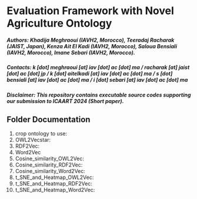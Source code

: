 # Evaluation Framework with Novel Agriculture Ontology
##### Authors: Khadija Meghraoui (IAVH2, Morocco), Teeradaj Racharak (JAIST, Japan), Kenza Ait El Kadi (IAVH2, Morocco), Saloua Bensiali (IAVH2, Morocco), Imane Sebari (IAVH2, Morocco).
##### Contacts: k [dot] meghraoui [at] iav [dot] ac [dot] ma  / racharak [at] jaist [dot] ac [dot] jp / k [dot] aitelkadi [at] iav [dot] ac [dot] ma / s [dot] bensiali [at] iav [dot] ac [dot] ma / i [dot] sebari [at] iav [dot] ac [dot] ma
##### Disclaimer: This repository contains executable source codes supporting our submission to ICAART 2024 (Short paper).

## Folder Documentation
1. crop ontology to use:
2. OWL2Vecstar:
3. RDF2Vec:
4. Word2Vec
5. Cosine_similarity_OWL2Vec:
6. Cosine_similarity_RDF2Vec:
7. Cosine_similarity_Word2Vec:
8. t_SNE_and_Heatmap_OWL2Vec:
9. t_SNE_and_Heatmap_RDF2Vec:
10. t_SNE_and_Heatmap_Word2Vec:
